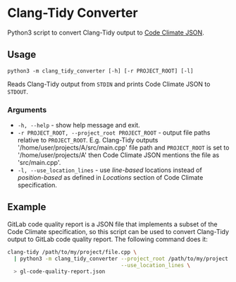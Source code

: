 # Clang-Tidy Converter

Python3 script to convert Clang-Tidy output to [Code Climate JSON](https://github.com/codeclimate/platform/blob/master/spec/analyzers/SPEC.md#issue).

## Usage

`python3 -m clang_tidy_converter [-h] [-r PROJECT_ROOT] [-l]`

Reads Clang-Tidy output from `STDIN` and prints Code Climate JSON to `STDOUT`.

### Arguments

* `-h, --help` - show help message and exit.
* `-r PROJECT_ROOT, --project_root PROJECT_ROOT` - output file paths relative to `PROJECT_ROOT`. E.g. Clang-Tidy outputs '/home/user/projects/A/src/main.cpp' file path and `PROJECT_ROOT` is set to '/home/user/projects/A' then Code Climate JSON mentions the file as 'src/main.cpp'.
* `-l, --use_location_lines` - use _line-based_ locations instead of _position-based_ as defined in _Locations_ section of Code Climate specification.

## Example

GitLab code quality report is a JSON file that implements a subset of the Code Climate specification, so this script can be used to convert Clang-Tidy output to GitLab code quality report. The following command does it:

```bash
clang-tidy /path/to/my/project/file.cpp \
  | python3 -m clang_tidy_converter --project_root /path/to/my/project \
                                    --use_location_lines \
  > gl-code-quality-report.json
```
